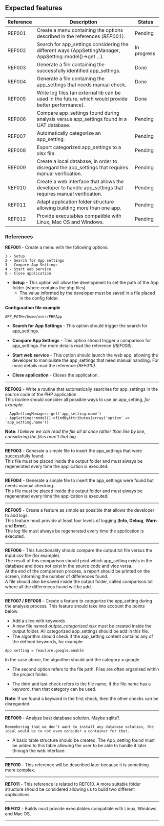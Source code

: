 
## Expected features

| Reference | Description               | Status                                                |
| --- | ----------------- | ---------------------------------------------------------------- |
| REF001 | Create a menu containing the options described in the references *(REF001)*. | Pending |
| REF002 | Search for app_settings considering the different ways (AppSettingManager, AppSetting::model()->get ...). |  In progress |
| REF003 | Generate a file containing the successfully identified app_settings. | Done |
| REF004 | Generate a file containing the app_settings that needs manual check. | Done |
| REF005 | Write log files (an external lib can be used in the future, which would provide better performance).| Done |
| REF006 | Compare app_settings found during analysis versus app_settings found in a UAT database.| Pending |
| REF007 | Automatically categorize an app_setting.| Pending |
| REF008 | Export categorized app_settings to a xlsx file.| Pending |
| REF009 | Create a local database, in order to disregard the app_settings that requires manual verification.| Pending |
| REF010 | Create a web interface that allows the developer to handle app_settings that requires manual verification.| Pending |
| REF011 | Adapt application folder structure allowing building more than one app.| Pending |
| REF012 | Provide executables compatible with Linux, Mac OS and Windows.| Pending |

### References

**REF001** - Create a menu with the following options:

```
1 - Setup
2 - Search for App Settings
3 - Compare App Settings
4 - Start web service
5 - Close application
```

- **Setup** - This option will allow the development to set the path of the App folder (where contains the php files). 
     - The value informed by the developer must be saved in a file placed in the config folder.

**Configuration file example**
```
APP_PATH=/home/user/PHPApp
```
- **Search for App Settings** - This option should trigger the search for app_settings.

- **Compare App Settings** - This option should trigger a comparison for app_settings. For more details read the reference *(REF006)*.

- **Start web service** - This option should launch the web app, allowing the developer to manipulate the app_settings that need manual handling. For more details read the reference *(REF010)*.

- **Close application** - Closes the application.

--- 

**REF002** - Write a routine that automatically searches for app_settings in the source code of the PHP application.\
This routine should consider all possible ways to use an app_setting, *for example*:
```
- AppSettingManager::get('app_setting.name')
- AppSetting::model()->findByAttributes(array('option' => 'app_setting.name'))
```
**Note:** *I believe we can read the file all at once rather than line by line, considering the files aren't that big*.

---

**REF003** - Generate a simple file to insert the app_settings that were successfully found.\
This file must be placed inside the output folder and must always be regenerated every time the application is executed.

---
**REF004** - Generate a simple file to insert the app_settings were found but needs manual checking.\
This file must be placed inside the output folder and must always be regenerated every time the application is executed.

---
**REF005** - Create a feature as simple as possible that allows the developer to add logs.\
This feature must provide at least four levels of logging (**Info**, **Debug**, **Warn** and **Error**).\
The log file must always be regenerated every time the application is executed.

---
**REF006** - This functionality should compare the output.txt file versus the input.csv file (for example).\
The result of this comparison should print which app_setting exists in the database and does not exist in the source code and vice versa.\
At the end of the comparison process, a report should be printed on the screen, informing the number of differences found.\
A file should also be saved inside the output folder, called comparison.txt where all the differences found will be add.

---
**REF007 / REF008** - Create a feature to categorize the app_setting during the analysis process. This feature should take into account the points below:

- Add a slice with keywords
- A new file named *output_categorized.xlsx* must be created inside the output folder. All categorized app_settings should be add in this file.
- The algorithm should check if the app_setting content contains any of the defined keywords, for example:
```
App setting = feauture.google.enable
```
In the case above, the algorithm should add the category = google.

- The second option refers to the file path. Files are often organized within the project folder.

- The third and last check refers to the file name, if the file name has a keyword, then that category can be used.

**Note**: If we found a keyword in the first check, then the other checks can be disregarded.

---

**REF009** - Analyze best database solution. Maybe sqlite?.
```
Remembering that we don't want to install any database solution, the ideal would be to not even consider a container for that.
```

- A basic table structure should be created. The App_setting found must be added to this table allowing the user to be able to handle it later through the web interface.

---
**REF010** - This reference will be described later because it is something more complex.

---
**REF011** - This reference is related to REF010. A more suitable folder structure should be considered allowing us to build two different applications.

---
**REF012** - Builds must provide executables compatible with Linux, Windows and Mac OS.

---


